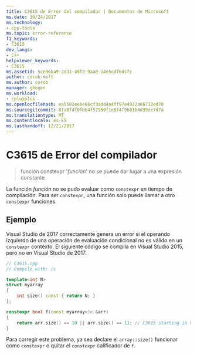 ```yaml
---
title: C3615 de Error del compilador | Documentos de Microsoft
ms.date: 10/24/2017
ms.technology:
- cpp-tools
ms.topic: error-reference
f1_keywords:
- C3615
dev_langs:
- C++
helpviewer_keywords:
- C3615
ms.assetid: 5ce96ba9-3d31-49f3-9aa8-24e5cdf6dcfc
author: corob-msft
ms.author: corob
manager: ghogen
ms.workload:
- cplusplus
ms.openlocfilehash: ea5502ee6e66cf3add4a4ff97e4922a66712ed70
ms.sourcegitcommit: 8fa8fdf0fbb4f57950f1e8f4f9b81b4d39ec7d7a
ms.translationtype: MT
ms.contentlocale: es-ES
ms.lasthandoff: 12/21/2017
---
```

# <a name="compiler-error-c3615"></a>C3615 de Error del compilador

> función constexpr '*función*' no se puede dar lugar a una expresión constante

La función *función* no se pudo evaluar como `constexpr` en tiempo de compilación. Para ser `constexpr`, una función solo puede llamar a otro `constexpr` funciones.

## <a name="example"></a>Ejemplo

Visual Studio de 2017 correctamente genera un error si el operando izquierdo de una operación de evaluación condicional no es válido en un `constexpr` contexto. El siguiente código se compila en Visual Studio 2015, pero no en Visual Studio de 2017.

```cpp
// C3615.cpp
// Compile with: /c

template<int N>
struct myarray
{
    int size() const { return N; }
};

constexpr bool f(const myarray<1> &arr)
{
    return arr.size() == 10 || arr.size() == 11; // C3615 starting in Visual Studio 2017
}
```

Para corregir este problema, ya sea declare el `array::size()` funcionar como `constexpr` o quitar el `constexpr` calificador de `f`.